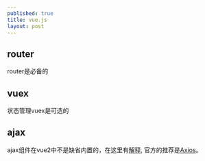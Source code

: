 ```yaml
---
published: true
title: vue.js
layout: post
---
```


## router
router是必备的

## vuex
状态管理vuex是可选的

## ajax
ajax组件在vue2中不是缺省内置的，在这里有[解释](https://medium.com/the-vue-point/retiring-vue-resource-871a82880af4), 官方的推荐是[Axios](https://github.com/mzabriskie/axios)。
